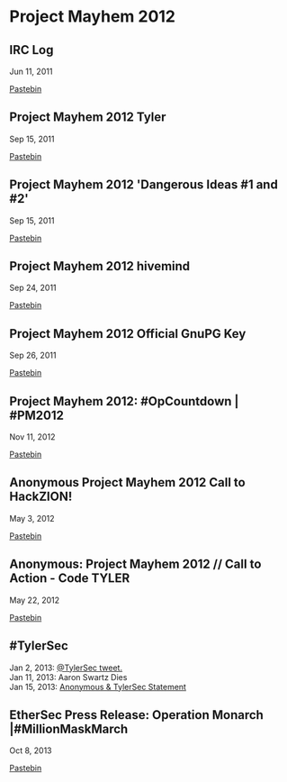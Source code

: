# Project Mayhem 2012

## IRC Log
Jun 11, 2011

[Pastebin](https://pastebin.com/WUAmw49R)


## Project Mayhem 2012 Tyler
Sep 15, 2011  

[Pastebin](https://pastebin.com/Wt15GXTn)


## Project Mayhem 2012 'Dangerous Ideas #1 and #2'
Sep 15, 2011  

[Pastebin](https://pastebin.com/sLLwJbtz)


## Project Mayhem 2012 hivemind
Sep 24, 2011

[Pastebin](https://pastebin.com/LSfdQSYV)


## Project Mayhem 2012 Official GnuPG Key
Sep 26, 2011

[Pastebin](https://pastebin.com/LFB7LywF)

## Project Mayhem 2012: #OpCountdown | #PM2012
Nov 11, 2012

[Pastebin](https://pastebin.com/VQPzpAUL)


## Anonymous Project Mayhem 2012 Call to HackZION!
May 3, 2012

[Pastebin](https://pastebin.com/8uatj6yP)

## Anonymous: Project Mayhem 2012 // Call to Action - Code TYLER
May 22, 2012

[Pastebin](https://pastebin.com/SS467cim)

## #TylerSec
Jan 2, 2013: [@TylerSec tweet.](https://twitter.com/TylerSec/status/286467881972166658?s=20)  
Jan 11, 2013: Aaron Swartz Dies  
Jan 15, 2013: [Anonymous & TylerSec Statement](https://pastebin.com/kVYSHbe1)  

## EtherSec Press Release: Operation Monarch |#MillionMaskMarch
Oct 8, 2013

[Pastebin](https://pastebin.com/Q0fwwYMW)
